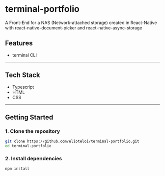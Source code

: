# terminal-portfolio

A Front-End for a NAS (Network-attached storage) created in React-Native with react-native-document-picker and react-native-async-storage 

## Features

- terminal CLI



---

## Tech Stack

- Typescript
- HTML
- CSS
---

## Getting Started

### 1. Clone the repository

```bash
git clone https://github.com/elioteloi/terminal-portfolio.git
cd terminal-portfolio
```

### 2. Install dependencies

```bash
npm install
```
